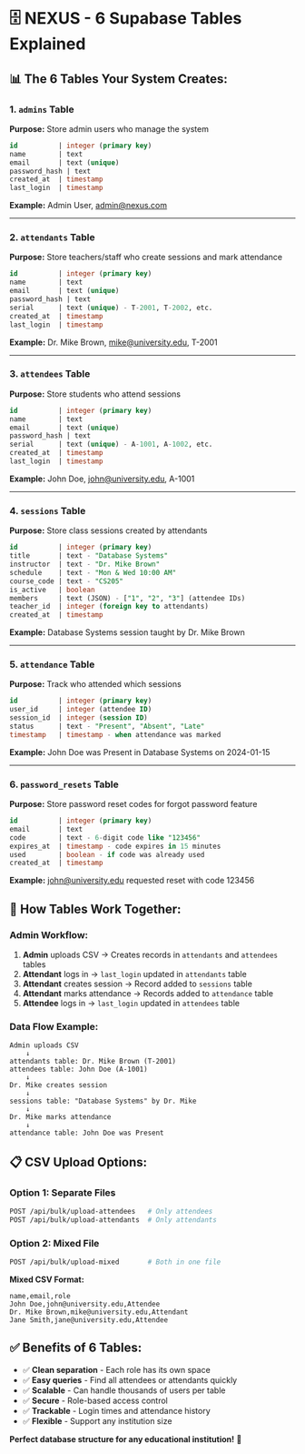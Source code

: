# 🗄️ NEXUS - 6 Supabase Tables Explained

## 📊 **The 6 Tables Your System Creates:**

### **1. `admins` Table**
**Purpose:** Store admin users who manage the system
```sql
id          | integer (primary key)
name        | text
email       | text (unique)
password_hash | text
created_at  | timestamp
last_login  | timestamp
```
**Example:** Admin User, admin@nexus.com

---

### **2. `attendants` Table** 
**Purpose:** Store teachers/staff who create sessions and mark attendance
```sql
id          | integer (primary key)
name        | text
email       | text (unique)
password_hash | text
serial      | text (unique) - T-2001, T-2002, etc.
created_at  | timestamp
last_login  | timestamp
```
**Example:** Dr. Mike Brown, mike@university.edu, T-2001

---

### **3. `attendees` Table**
**Purpose:** Store students who attend sessions
```sql
id          | integer (primary key)
name        | text
email       | text (unique)
password_hash | text
serial      | text (unique) - A-1001, A-1002, etc.
created_at  | timestamp
last_login  | timestamp
```
**Example:** John Doe, john@university.edu, A-1001

---

### **4. `sessions` Table**
**Purpose:** Store class sessions created by attendants
```sql
id          | integer (primary key)
title       | text - "Database Systems"
instructor  | text - "Dr. Mike Brown"
schedule    | text - "Mon & Wed 10:00 AM"
course_code | text - "CS205"
is_active   | boolean
members     | text (JSON) - ["1", "2", "3"] (attendee IDs)
teacher_id  | integer (foreign key to attendants)
created_at  | timestamp
```
**Example:** Database Systems session taught by Dr. Mike Brown

---

### **5. `attendance` Table**
**Purpose:** Track who attended which sessions
```sql
id          | integer (primary key)
user_id     | integer (attendee ID)
session_id  | integer (session ID)
status      | text - "Present", "Absent", "Late"
timestamp   | timestamp - when attendance was marked
```
**Example:** John Doe was Present in Database Systems on 2024-01-15

---

### **6. `password_resets` Table**
**Purpose:** Store password reset codes for forgot password feature
```sql
id          | integer (primary key)
email       | text
code        | text - 6-digit code like "123456"
expires_at  | timestamp - code expires in 15 minutes
used        | boolean - if code was already used
created_at  | timestamp
```
**Example:** john@university.edu requested reset with code 123456

## 🔄 **How Tables Work Together:**

### **Admin Workflow:**
1. **Admin** uploads CSV → Creates records in `attendants` and `attendees` tables
2. **Attendant** logs in → `last_login` updated in `attendants` table
3. **Attendant** creates session → Record added to `sessions` table
4. **Attendant** marks attendance → Records added to `attendance` table
5. **Attendee** logs in → `last_login` updated in `attendees` table

### **Data Flow Example:**
```
Admin uploads CSV
    ↓
attendants table: Dr. Mike Brown (T-2001)
attendees table: John Doe (A-1001)
    ↓
Dr. Mike creates session
    ↓
sessions table: "Database Systems" by Dr. Mike
    ↓
Dr. Mike marks attendance
    ↓
attendance table: John Doe was Present
```

## 📋 **CSV Upload Options:**

### **Option 1: Separate Files**
```bash
POST /api/bulk/upload-attendees   # Only attendees
POST /api/bulk/upload-attendants  # Only attendants
```

### **Option 2: Mixed File**
```bash
POST /api/bulk/upload-mixed       # Both in one file
```

**Mixed CSV Format:**
```csv
name,email,role
John Doe,john@university.edu,Attendee
Dr. Mike Brown,mike@university.edu,Attendant
Jane Smith,jane@university.edu,Attendee
```

## ✅ **Benefits of 6 Tables:**
- ✅ **Clean separation** - Each role has its own space
- ✅ **Easy queries** - Find all attendees or attendants quickly
- ✅ **Scalable** - Can handle thousands of users per table
- ✅ **Secure** - Role-based access control
- ✅ **Trackable** - Login times and attendance history
- ✅ **Flexible** - Support any institution size

**Perfect database structure for any educational institution!** 🎉